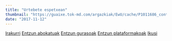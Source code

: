 ```yaml
---
title: "Urtebete espetxean"
thumbnail: "https://guaixe.tok-md.com/argazkiak/EwU/cache/P1011686_content.JPG"
date: "2017-11-12"
---
```

[Irakurri](https://guaixe.eus/altsasu/1510250606399-urtebete-espetxean)
[Entzun
abokatuak](https://guaixe.eus/altsasu/1510664355513-abokatuek-defentsarako-ia-proba-guztiak-ukatuta-defentsarako-eta-prozesu-zuzena-izateko-eskubidea-urratu-da)
[Entzun
gurasoak](https://guaixe.eus/altsasu/1510686349056-gurasoak-borroka-ez-da-orekatua-baina-gure-ahotsa-entzunarazten-segituko-dugu)
[Entzun
plataformakoak](https://guaixe.eus/altsasu/1510686280358-plataformak-auziperatu-guztiak-libre-izan-arte-lanean-eta-borrokan-segituko-du)
[Ikusi](https://guaixe.eus/altsasu/1510692999278-altsasuko-liskarra-sarekada-urteurren-kontzentrazioazuhaitz-landatzea)
